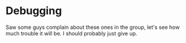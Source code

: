 # Debugging

Saw some guys complain about these ones in the group, let's see how much trouble it will be. I should probably just give up.
